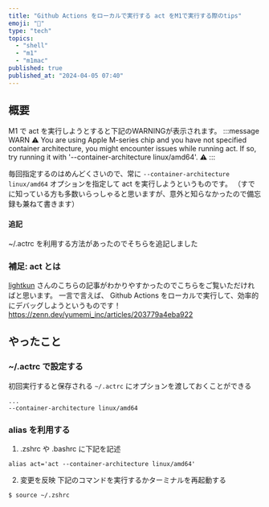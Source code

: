 ```yaml
---
title: "Github Actions をローカルで実行する act をM1で実行する際のtips"
emoji: "📝"
type: "tech"
topics:
  - "shell"
  - "m1"
  - "m1mac"
published: true
published_at: "2024-04-05 07:40"
---
```


## 概要
M1 で act を実行しようとすると下記のWARNINGが表示されます。
:::message
WARN  ⚠ You are using Apple M-series chip and you have not specified container architecture, you might encounter issues while running act. If so, try running it with '--container-architecture linux/amd64'. ⚠
:::

毎回指定するのはめんどくさいので、常に `--container-architecture linux/amd64` オプションを指定して act を実行しようというものです。
（すでに知っている方も多数いらっしゃると思いますが、意外と知らなかったので備忘録も兼ねて書きます）

#### 追記
~/.actrc を利用する方法があったのでそちらを追記しました

### 補足: act とは
[lightkun](https://zenn.dev/lightkun) さんのこちらの記事がわかりやすかったのでこちらをご覧いただければと思います。
一言で言えば、 Github Actions をローカルで実行して、効率的にデバッグしようというものです！
https://zenn.dev/yumemi_inc/articles/203779a4eba922

## やったこと
### ~/.actrc で設定する
初回実行すると保存される `~/.actrc` にオプションを渡しておくことができる
```text:~/.actrc
...
--container-architecture linux/amd64
```

### alias を利用する
1. .zshrc や .bashrc に下記を記述
```text:~/.zshrc
alias act='act --container-architecture linux/amd64'
```

2. 変更を反映
下記のコマンドを実行するかターミナルを再起動する
```zsh
$ source ~/.zshrc
```
